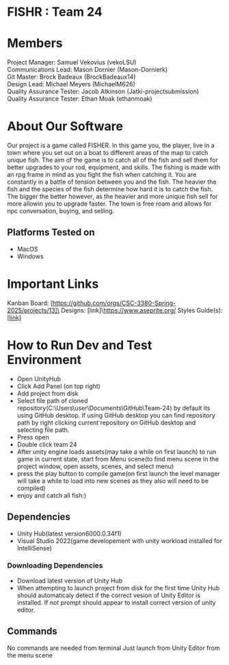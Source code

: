 # FISHR : Team 24
# Members
Project Manager: Samuel Vekovius (vekoLSU)\
Communications Lead: Mason Dornier (Mason-Dornierk)\
Git Master: Brock Badeaux (BrockBadeaux14)\
Design Lead: Michael Meyers (MichaelM626)\
Quality Assurance Tester: Jacob Atkinson (Jatki-projectsubmission)\
Quality Assurance Tester: Ethan Moak (ethanmoak)

# About Our Software

Our project is a game called FISHER. In this game you, the player, live in a town where you set out on a boat to different areas of the map to catch unique fish. The aim of the game is to catch all of the fish and sell them for better upgrades to your rod, equipment, and skills. The fishing is made with an rpg frame in mind as you fight the fish when catching it. You are constantly in a battle of tension between you and the fish. The heavier the fish and the species of the fish determine how hard it is to catch the fish. The bigger the better however, as the heavier and more unique fish sell for more allowin you to upgrade faster. The town is free roam and allows for npc conversation, buying, and selling. 
## Platforms Tested on
- MacOS
- Windows
# Important Links
Kanban Board: [https://github.com/orgs/CSC-3380-Spring-2025/projects/13]\
Designs: [link]\https://www.aseprite.org/
Styles Guide(s): [[link]](https://drive.google.com/file/d/11rcm_6tIgNXGlMKhJxUB_72EvvUTFuZp/view?usp=sharing)

# How to Run Dev and Test Environment
- Open UnityHub
- Click Add Panel (on top right)
- Add project from disk
- Select file path of cloned repository(C:\Users\user\Documents\GitHub\Team-24) by default its using GitHub desktop. If using GitHub desktop you can find repository path by right clicking current repository on GitHub desktop and selecting file path.
- Press open
- Double click team 24
- After unity engine loads assets(may take a while on first launch) to run game in current state, start from Menu scene(to find menu scene in the project window, open assets, scenes, and select menu)
- press the play button to compile game(on first launch the level manager will take a while to load into new scenes as they also will need to be compiled)
- enjoy and catch all fish:)
## Dependencies
- Unity Hub(latest version6000.0.34f1)
- Visual Studio 2022(game developement with unity workload installed for IntelliSense)
### Downloading Dependencies
- Download latest version of Unity Hub
- When attempting to launch project from disk for the first time Unity Hub should automaticaly detect if the correct vesion of Unity Editor is installed. If not prompt should appear to install correct version of unity editor.
## Commands
No commands are needed from terminal
Just launch from Unity Editor from the menu scene
